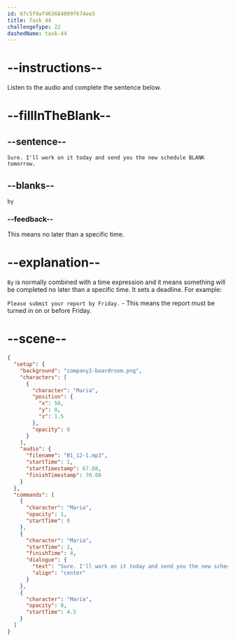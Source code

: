 ```yaml
---
id: 67c5f9af4636840997674ee3
title: Task 44
challengeType: 22
dashedName: task-44
---
```


<!-- (Audio) Maria: Sure. I'll work on it today and send you the new schedule by tomorrow. -->

# --instructions--

Listen to the audio and complete the sentence below.

# --fillInTheBlank--

## --sentence--

`Sure. I'll work on it today and send you the new schedule BLANK tomorrow.`  

## --blanks--

`by`  

### --feedback--

This means no later than a specific time.  

# --explanation--

`By` is normally combined with a time expression and it means something will be completed no later than a specific time. It sets a deadline. For example:

`Please submit your report by Friday.` - This means the report must be turned in on or before Friday.

# --scene--

```json
{
  "setup": {
    "background": "company2-boardroom.png",
    "characters": [
      {
        "character": "Maria",
        "position": {
          "x": 50,
          "y": 0,
          "z": 1.5
        },
        "opacity": 0
      }
    ],
    "audio": {
      "filename": "B1_12-1.mp3",
      "startTime": 1,
      "startTimestamp": 67.88,
      "finishTimestamp": 70.88
    }
  },
  "commands": [
    {
      "character": "Maria",
      "opacity": 1,
      "startTime": 0
    },
    {
      "character": "Maria",
      "startTime": 1,
      "finishTime": 4,
      "dialogue": {
        "text": "Sure. I'll work on it today and send you the new schedule by tomorrow.",
        "align": "center"
      }
    },
    {
      "character": "Maria",
      "opacity": 0,
      "startTime": 4.5
    }
  ]
}
```
